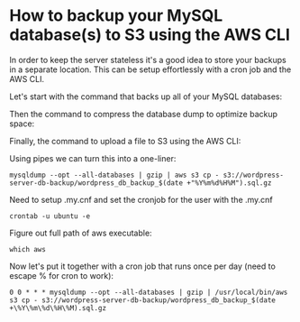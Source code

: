 <!--//

title: How to backup your MySQL database(s) to S3 using the AWS CLI
date: 2016-11-22
image: placeholder.png
live: true

//-->

# How to backup your MySQL database(s) to S3 using the AWS CLI

In order to keep the server stateless it's a good idea to store your backups in a separate location. This can be setup effortlessly with a cron job and the AWS CLI.

Let's start with the command that backs up all of your MySQL databases:

Then the command to compress the database dump to optimize backup space:

Finally, the command to upload a file to S3 using the AWS CLI:

Using pipes we can turn this into a one-liner:

```
mysqldump --opt --all-databases | gzip | aws s3 cp - s3://wordpress-server-db-backup/wordpress_db_backup_$(date +"%Y%m%d%H%M").sql.gz
```

Need to setup .my.cnf and set the cronjob for the user with the .my.cnf

```
crontab -u ubuntu -e
```

Figure out full path of aws executable:

```
which aws
```

Now let's put it together with a cron job that runs once per day (need to escape % for cron to work):

```
0 0 * * * mysqldump --opt --all-databases | gzip | /usr/local/bin/aws s3 cp - s3://wordpress-server-db-backup/wordpress_db_backup_$(date +\%Y\%m\%d\%H\%M).sql.gz
```
